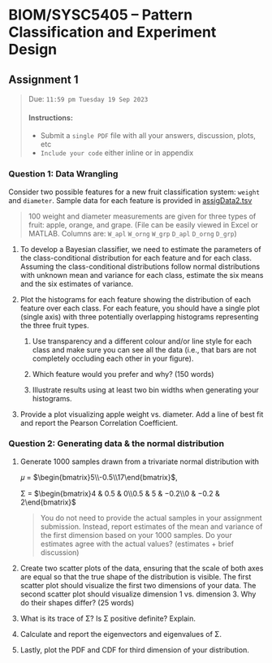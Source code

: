 # BIOM/SYSC5405 – Pattern Classification and Experiment Design

## Assignment 1  

> Due: `11:59 pm Tuesday 19 Sep 2023`
> #### Instructions:
>
> * Submit a `single PDF` file with all your answers, discussion, plots, etc
> * `Include your code` either inline or in appendix

### Question 1: Data Wrangling

Consider two possible features for a new fruit classification system: `weight` and `diameter`. 
Sample data for each feature is provided in [assigData2.tsv]()

> 100 weight and diameter measurements are given for three types of fruit: apple, orange, and grape. (File can be easily viewed in Excel or MATLAB. Columns are: `W_apl` `W_orng` `W_grp` `D_apl` `D_orng` `D_grp`)

1. To develop a Bayesian classifier, we need to estimate the parameters of the class-conditional distribution for each feature and for each class. Assuming the class-conditional distributions follow normal distributions with unknown mean and variance for each class, estimate the six means and the six estimates of variance.

2. Plot the histograms for each feature showing the distribution of each feature over each class. For each feature, you should have a single plot (single axis) with three potentially overlapping histograms representing the three fruit types.

    1. Use transparency and a different colour and/or line style for each class and make sure you can see all the data (i.e., that bars are not completely occluding each other in your figure). 

    2. Which feature would you prefer and why? (150 words)

    3. Illustrate results using at least two bin widths when generating your histograms.

3. Provide a plot visualizing apple weight vs. diameter. Add a line of best fit and report the Pearson Correlation 
Coefficient. 

### Question 2: Generating data & the normal distribution

1. Generate 1000 samples drawn from a trivariate normal distribution with 

    𝜇 = $\begin{bmatrix}5\\-0.5\\17\end{bmatrix}$, 

    Σ = $\begin{bmatrix}4 & 0.5 & 0\\0.5 & 5 & −0.2\\0 & −0.2 & 2\end{bmatrix}$

    > You do not need to provide the actual samples in your assignment submission. Instead, report estimates of the mean and variance of the first dimension based on your 1000 samples. Do your estimates agree with the actual values? (estimates + brief discussion)

2. Create two scatter plots of the data, ensuring that the scale of both axes are equal so that the true shape of the distribution is visible. The first scatter plot should visualize the first two dimensions of your data. The second scatter plot should visualize dimension 1 vs. dimension 3. Why do their shapes differ? (25 words)

3. What is its trace of Σ? Is Σ positive definite? Explain.

4. Calculate and report the eigenvectors and eigenvalues of Σ.

5. Lastly, plot the PDF and CDF for third dimension of your distribution.

